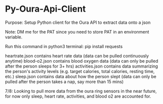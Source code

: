 # Py-Oura-Api-Client
Purpose: Setup Python client for the Oura API to extract data onto a json

Note: DM me for the PAT since you need to store PAT in an environment variable. 

Run this command in python3 terminal: 
pip install requests 

heartrate.json contains heart rate data (data can be pulled continuously anytime)
blood-o2.json contains blood oxygen data (data can only be pulled after the person sleeps for 3+ hrs)
activities.json contains data summarizing the person's activity levels (e.g. target calories, total calories, resting time, etc.)
sleep.json contains data about how the person slept (data can only be pulled after the person takes a nap, say more than 15 mins) 

7/8: Looking to pull more data from the oura ring sensors in the near future, for now only sleep, heart rate, activities, and blood o2 are accounted for. 


